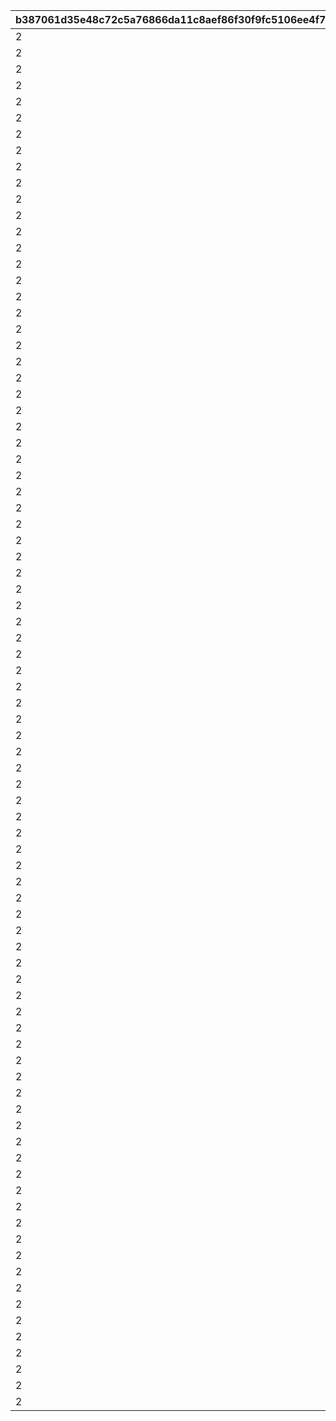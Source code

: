 |b387061d35e48c72c5a76866da11c8aef86f30f9fc5106ee4f7d45cac08a6c29|96464bac00cbeae55dfe7257d2593e8ad4d1845092cef0e38415e0a9ceb9f2bd|c1139631babdccf3f62070d637bf01b153c1430842a5e6ac222d6b12b4adc9d7|51a431d1f1c21061597a625648fe60f8a47524bd83eb3df60176ce03589f5133|e29cd7b95f0d63ab4cfae89ad1d4c487f50efd7ac52d7b15731b2201a0d2d76a|f4f90498680e10039b6d3d584f77b66f9f3f497e788a8ddbbdf300908a321d4e|363551875ae8749bd0708ed7b977cbb5e91e457648ee3212c325a5477b3ec170|2917f593baff5a68c2cefba757004194e79b2557707a749b774190745c496f4e|f1d3e73849fcb77d70ef7ac8b1c7d837bf923ec5fe3ec4f811bec89653fcb4d0|a9288b7d710471cdd7a4264cbdf90c9514dca239797674bd43572cd2fa108293|877f4620a451f95cd6d89976ace80c6bcbea7727fba5ab49a5422fa360818a71|93cd82887151e0c3b05978a0c26419fca78616b8fa57e6f6ca4ad2a0f2aa10e7|dbfb0127841c7676b97fea452d243aecaed846aa23dd68d2ad541b1e727e75e4|
| --- | --- | --- | --- | --- | --- | --- | --- | --- | --- | --- | --- | --- |
|2|0|2018/03/14 12:00:00|2018/03/21 5:00:00|3|2018/04/20 4:59:59|1|2018/03/19 11:59:00|1|1001|1|bgm_M90|2018/03/18 11:59:00|
|2|1001|2018/04/13 12:00:00|2018/04/20 5:00:00|4|2018/05/22 4:59:59|2|2018/04/18 11:59:00|1|1002|1|bgm_M97|2018/04/17 11:59:00|
|2|1002|2018/05/15 12:00:00|2018/05/22 5:00:00|5|2018/06/21 4:59:59|1|2018/05/20 11:59:00|1|1003|1|bgm_M104|2018/05/19 11:59:00|
|2|1003|2018/06/14 12:00:00|2018/06/21 5:00:00|6|2018/07/21 4:59:59|2|2018/06/19 11:59:00|1|1004|1|bgm_M115|2018/06/18 11:59:00|
|2|1004|2018/07/14 12:00:00|2018/07/21 5:00:00|7|2018/08/22 4:59:59|1|2018/07/19 11:59:00|1|1005|1|bgm_M119|2018/07/18 11:59:00|
|2|1005|2018/08/15 12:00:00|2018/08/22 5:00:00|8|2018/09/21 4:59:59|2|2018/08/20 11:59:00|1|1006|1|bgm_M132|2018/08/19 11:59:00|
|2|1006|2018/09/14 12:00:00|2018/09/21 5:00:00|9|2018/10/22 4:59:59|1|2018/09/19 11:59:00|1|1007|1|bgm_M139|2018/09/18 11:59:00|
|2|1007|2018/10/15 12:00:00|2018/10/22 5:00:00|10|2018/11/22 4:59:59|2|2018/10/20 11:59:00|1|1008|1|bgm_M166|2018/10/19 11:59:00|
|2|1008|2018/11/15 12:00:00|2018/11/22 5:00:00|11|2018/12/22 4:59:59|1|2018/11/20 11:59:00|1|1009|1|bgm_M175|2018/11/19 11:59:00|
|2|1009|2018/12/15 12:00:00|2018/12/22 5:00:00|12|2019/01/23 4:59:59|2|2018/12/20 11:59:00|1|1010|1|bgm_M181|2018/12/19 11:59:00|
|2|1010|2019/01/16 12:00:00|2019/01/23 5:00:00|1|2019/02/20 4:59:59|1|2019/01/21 11:59:00|1|1011|1|bgm_M186|2019/01/20 11:59:00|
|2|1011|2019/02/13 12:00:00|2019/02/20 5:00:00|2|2019/03/23 4:59:59|2|2019/02/18 11:59:00|1|1012|1|bgm_M205|2019/02/17 11:59:00|
|2|1012|2019/03/16 12:00:00|2019/03/23 5:00:00|3|2019/04/22 4:59:59|1|2019/03/21 11:59:00|1|1013|1|bgm_M90|2019/03/20 11:59:00|
|2|1013|2019/04/15 12:00:00|2019/04/22 5:00:00|4|2019/05/23 4:59:59|2|2019/04/20 11:59:00|1|1014|1|bgm_M97|2019/04/19 11:59:00|
|2|1014|2019/05/16 12:00:00|2019/05/23 5:00:00|5|2019/06/22 4:59:59|1|2019/05/21 11:59:00|1|1015|1|bgm_M104|2019/05/20 11:59:00|
|2|1015|2019/06/15 12:00:00|2019/06/22 5:00:00|6|2019/07/23 4:59:59|2|2019/06/20 11:59:00|1|1016|1|bgm_M115|2019/06/19 11:59:00|
|2|1016|2019/07/16 12:00:00|2019/07/23 5:00:00|7|2019/08/23 4:59:59|1|2019/07/21 11:59:00|1|1017|1|bgm_M119|2019/07/20 11:59:00|
|2|1017|2019/08/16 12:00:00|2019/08/23 5:00:00|8|2019/09/23 4:59:59|2|2019/08/21 11:59:00|1|1018|1|bgm_M132|2019/08/20 11:59:00|
|2|1018|2019/09/16 12:00:00|2019/09/23 5:00:00|9|2019/10/25 4:59:59|1|2019/09/21 11:59:00|1|1019|1|bgm_M139|2019/09/20 11:59:00|
|2|1019|2019/10/18 12:00:00|2019/10/25 5:00:00|10|2019/11/24 4:59:59|2|2019/10/23 11:59:00|1|1020|1|bgm_M166|2019/10/22 11:59:00|
|2|1020|2019/11/17 12:00:00|2019/11/24 5:00:00|11|2019/12/25 4:59:59|1|2019/11/22 11:59:00|1|1021|1|bgm_M175|2019/11/21 11:59:00|
|2|1021|2019/12/18 12:00:00|2019/12/25 5:00:00|12|2020/01/25 4:59:59|2|2019/12/23 11:59:00|1|1022|1|bgm_M181|2019/12/22 11:59:00|
|2|1022|2020/01/18 12:00:00|2020/01/25 5:00:00|1|2020/02/23 4:59:59|1|2020/01/23 11:59:00|1|1023|1|bgm_M186|2020/01/22 11:59:00|
|2|1023|2020/02/16 12:00:00|2020/02/23 5:00:00|2|2020/03/25 4:59:59|2|2020/02/21 11:59:00|1|1024|1|bgm_M205|2020/02/20 11:59:00|
|2|1024|2020/03/18 12:00:00|2020/03/25 5:00:00|3|2020/04/25 4:59:59|1|2020/03/23 11:59:00|1|1025|1|bgm_M90|2020/03/22 11:59:00|
|2|1025|2020/04/18 12:00:00|2020/04/25 5:00:00|4|2020/05/26 4:59:59|2|2020/04/23 11:59:00|1|1026|1|bgm_M97|2020/04/22 11:59:00|
|2|1026|2020/05/19 12:00:00|2020/05/26 5:00:00|5|2020/06/25 4:59:59|1|2020/05/24 11:59:00|1|1027|1|bgm_M104|2020/05/23 11:59:00|
|2|1027|2020/06/18 12:00:00|2020/06/25 5:00:00|6|2020/07/26 4:59:59|2|2020/06/23 11:59:00|1|1028|1|bgm_M115|2020/06/22 11:59:00|
|2|1028|2020/07/19 12:00:00|2020/07/26 5:00:00|7|2020/08/26 4:59:59|1|2020/07/24 11:59:00|1|1029|1|bgm_M119|2020/07/23 11:59:00|
|2|1029|2020/08/19 12:00:00|2020/08/26 5:00:00|8|2020/09/25 4:59:59|2|2020/08/24 11:59:00|1|1030|1|bgm_M132|2020/08/23 11:59:00|
|2|1030|2020/09/18 12:00:00|2020/09/25 5:00:00|9|2020/10/26 4:59:59|1|2020/09/23 11:59:00|1|1031|1|bgm_M139|2020/09/22 11:59:00|
|2|1031|2020/10/19 12:00:00|2020/10/26 5:00:00|10|2020/11/25 4:59:59|2|2020/10/24 11:59:00|1|1032|1|bgm_M166|2020/10/23 11:59:00|
|2|1032|2020/11/18 12:00:00|2020/11/25 5:00:00|11|2020/12/26 4:59:59|1|2020/11/23 11:59:00|1|1033|1|bgm_M175|2020/11/22 11:59:00|
|2|1033|2020/12/19 12:00:00|2020/12/26 5:00:00|12|2021/01/26 4:59:59|2|2020/12/24 11:59:00|1|1034|1|bgm_M181|2020/12/23 11:59:00|
|2|1034|2021/01/19 12:00:00|2021/01/26 5:00:00|1|2021/02/23 4:59:59|1|2021/01/24 11:59:00|1|1035|1|bgm_M186|2021/01/23 11:59:00|
|2|1035|2021/02/16 12:00:00|2021/02/23 5:00:00|2|2021/03/26 4:59:59|2|2021/02/21 11:59:00|1|1036|1|bgm_M205|2021/02/20 11:59:00|
|2|1036|2021/03/19 12:00:00|2021/03/26 5:00:00|3|2021/04/25 4:59:59|1|2021/03/24 11:59:00|1|1037|1|bgm_M90|2021/03/23 11:59:00|
|2|1037|2021/04/18 12:00:00|2021/04/25 5:00:00|4|2021/05/26 4:59:59|2|2021/04/23 11:59:00|1|1038|1|bgm_M97|2021/04/22 11:59:00|
|2|1038|2021/05/19 12:00:00|2021/05/26 5:00:00|5|2021/06/25 4:59:59|1|2021/05/24 11:59:00|1|1039|1|bgm_M104|2021/05/23 11:59:00|
|2|1039|2021/06/18 12:00:00|2021/06/25 5:00:00|6|2021/07/26 4:59:59|2|2021/06/23 11:59:00|1|1040|1|bgm_M115|2021/06/22 11:59:00|
|2|1040|2021/07/19 12:00:00|2021/07/26 5:00:00|7|2021/08/26 4:59:59|1|2021/07/24 11:59:00|1|1041|1|bgm_M119|2021/07/23 11:59:00|
|2|1041|2021/08/19 12:00:00|2021/08/26 5:00:00|8|2021/09/25 4:59:59|2|2021/08/24 11:59:00|1|1042|1|bgm_M132|2021/08/23 11:59:00|
|2|1042|2021/09/18 12:00:00|2021/09/25 5:00:00|9|2021/10/26 4:59:59|1|2021/09/23 11:59:00|1|1043|1|bgm_M139|2021/09/22 11:59:00|
|2|1043|2021/10/19 12:00:00|2021/10/26 5:00:00|10|2021/11/25 4:59:59|2|2021/10/24 11:59:00|1|1044|1|bgm_M166|2021/10/23 11:59:00|
|2|1044|2021/11/18 12:00:00|2021/11/25 5:00:00|11|2021/12/26 4:59:59|1|2021/11/23 11:59:00|1|1045|1|bgm_M175|2021/11/22 11:59:00|
|2|1045|2021/12/19 12:00:00|2021/12/26 5:00:00|12|2022/01/26 4:59:59|2|2021/12/24 11:59:00|1|1046|1|bgm_M181|2021/12/23 11:59:00|
|2|1046|2022/01/19 12:00:00|2022/01/26 5:00:00|1|2022/02/23 4:59:59|1|2022/01/24 11:59:00|1|1047|1|bgm_M186|2022/01/23 11:59:00|
|2|1047|2022/02/16 12:00:00|2022/02/23 5:00:00|2|2022/03/26 4:59:59|2|2022/02/21 11:59:00|1|1048|1|bgm_M205|2022/02/20 11:59:00|
|2|1048|2022/03/19 12:00:00|2022/03/26 5:00:00|3|2022/04/25 4:59:59|1|2022/03/24 11:59:00|1|1049|1|bgm_M90|2022/03/23 11:59:00|
|2|1049|2022/04/18 12:00:00|2022/04/25 5:00:00|4|2022/05/26 4:59:59|2|2022/04/23 11:59:00|1|1050|1|bgm_M97|2022/04/22 11:59:00|
|2|1050|2022/05/19 12:00:00|2022/05/26 5:00:00|5|2022/06/25 4:59:59|1|2022/05/24 11:59:00|1|1051|1|bgm_M104|2022/05/23 11:59:00|
|2|1051|2022/06/18 12:00:00|2022/06/25 5:00:00|6|2022/07/26 4:59:59|2|2022/06/23 11:59:00|1|1052|1|bgm_M115|2022/06/22 11:59:00|
|2|1052|2022/07/19 12:00:00|2022/07/26 5:00:00|7|2022/08/26 4:59:59|1|2022/07/24 11:59:00|1|1053|1|bgm_M119|2022/07/23 11:59:00|
|2|1053|2022/08/19 12:00:00|2022/08/26 5:00:00|8|2022/09/25 4:59:59|2|2022/08/24 11:59:00|1|1054|1|bgm_M132|2022/08/23 11:59:00|
|2|1054|2022/09/18 12:00:00|2022/09/25 5:00:00|9|2022/10/26 4:59:59|1|2022/09/23 11:59:00|1|1055|1|bgm_M139|2022/09/22 11:59:00|
|2|1055|2022/10/19 12:00:00|2022/10/26 5:00:00|10|2022/11/25 4:59:59|2|2022/10/24 11:59:00|1|1056|1|bgm_M166|2022/10/23 11:59:00|
|2|1056|2022/11/18 12:00:00|2022/11/25 5:00:00|11|2022/12/26 4:59:59|1|2022/11/23 11:59:00|1|1057|1|bgm_M175|2022/11/22 11:59:00|
|2|1057|2022/12/19 12:00:00|2022/12/26 5:00:00|12|2023/01/26 4:59:59|2|2022/12/24 11:59:00|1|1058|1|bgm_M181|2022/12/23 11:59:00|
|2|1058|2023/01/19 12:00:00|2023/01/26 5:00:00|1|2023/02/23 4:59:59|1|2023/01/24 11:59:00|1|1059|1|bgm_M186|2023/01/23 11:59:00|
|2|1059|2023/02/16 12:00:00|2023/02/23 5:00:00|2|2023/03/26 4:59:59|2|2023/02/21 11:59:00|1|1060|1|bgm_M205|2023/02/20 11:59:00|
|2|1060|2023/03/19 12:00:00|2023/03/26 5:00:00|3|2023/04/26 4:59:59|1|2023/03/24 11:59:00|1|1061|1|bgm_M90|2023/03/23 11:59:00|
|2|1061|2023/04/19 12:00:00|2023/04/26 5:00:00|4|2023/05/26 4:59:59|2|2023/04/24 11:59:00|1|1063|1|bgm_M97|2023/04/23 11:59:00|
|2|1063|2023/05/19 12:00:00|2023/05/26 5:00:00|5|2023/06/25 4:59:59|1|2023/05/24 11:59:00|1|1064|1|bgm_M104|2023/05/23 11:59:00|
|2|1064|2023/06/18 12:00:00|2023/06/25 5:00:00|6|2023/07/26 4:59:59|2|2023/06/23 11:59:00|1|1065|1|bgm_M115|2023/06/22 11:59:00|
|2|1065|2023/07/19 12:00:00|2023/07/26 5:00:00|7|2023/08/26 4:59:59|1|2023/07/24 11:59:00|1|1066|1|bgm_M119|2023/07/23 11:59:00|
|2|1066|2023/08/19 12:00:00|2023/08/26 5:00:00|8|2023/09/25 4:59:59|2|2023/08/24 11:59:00|1|1067|1|bgm_M132|2023/08/23 11:59:00|
|2|1067|2023/09/18 12:00:00|2023/09/25 5:00:00|9|2023/10/26 4:59:59|1|2023/09/23 11:59:00|1|1068|1|bgm_M139|2023/09/22 11:59:00|
|2|1068|2023/10/19 12:00:00|2023/10/26 5:00:00|10|2023/11/25 4:59:59|2|2023/10/24 11:59:59|1|1069|1|bgm_M166|2023/10/23 11:59:59|
|2|1069|2023/11/18 12:00:00|2023/11/25 5:00:00|11|2023/12/26 4:59:59|1|2023/11/23 11:59:59|1|1070|1|bgm_M175|2023/11/22 11:59:59|
|2|1070|2023/12/19 12:00:00|2023/12/26 5:00:00|12|2024/01/26 4:59:59|2|2023/12/24 11:59:59|1|1071|1|bgm_M181|2023/12/23 11:59:59|
|2|1071|2024/01/19 12:00:00|2024/01/26 5:00:00|1|2024/02/24 4:59:59|1|2024/01/24 11:59:59|1|1072|1|bgm_M186|2024/01/23 11:59:59|
|2|1072|2024/02/15 0:00:00|2024/02/24 5:00:00|2|2024/03/26 4:59:59|2|2024/02/22 11:59:59|1|1073|1|bgm_M205|2024/02/21 11:59:59|
|2|1073|2024/03/19 12:00:00|2024/03/26 5:00:00|3|2024/04/25 4:59:59|1|2024/03/24 11:59:59|1|1074|1|bgm_M90|2024/03/23 11:59:59|
|2|1074|2024/04/18 12:00:00|2024/04/25 5:00:00|4|2024/05/26 4:59:59|2|2024/04/23 11:59:59|1|1075|1|bgm_M97|2024/04/22 11:59:59|
|2|1075|2024/05/19 12:00:00|2024/05/26 5:00:00|5|2024/06/25 4:59:59|1|2024/05/24 11:59:59|1|1076|1|bgm_M104|2024/05/23 11:59:59|
|2|1076|2024/06/18 12:00:00|2024/06/25 5:00:00|6|2024/07/26 4:59:59|2|2024/06/23 11:59:59|1|1077|1|bgm_M115|2024/06/22 11:59:59|
|2|1077|2024/07/19 12:00:00|2024/07/26 5:00:00|7|2024/08/26 4:59:59|1|2024/07/24 11:59:59|1|1078|1|bgm_M119|2024/07/23 11:59:59|
|2|1078|2024/08/19 12:00:00|2024/08/26 5:00:00|8|2024/09/25 4:59:59|2|2024/08/24 11:59:59|1|1079|1|bgm_M132|2024/08/23 11:59:59|
|2|1079|2024/09/18 12:00:00|2024/09/25 5:00:00|9|2024/10/26 4:59:59|1|2024/09/23 11:59:59|1|1080|1|bgm_M139|2024/09/22 11:59:59|
|2|1080|2024/10/19 12:00:00|2024/10/26 5:00:00|10|2024/11/25 4:59:59|2|2024/10/24 11:59:59|1|1081|1|bgm_M166|2024/10/23 11:59:59|
|2|1081|2024/11/18 12:00:00|2024/11/25 5:00:00|11|2024/12/26 4:59:59|1|2024/11/23 11:59:59|1|1082|1|bgm_M175|2024/11/22 11:59:59|
|2|1082|2024/12/19 12:00:00|2024/12/26 5:00:00|12|2025/01/26 4:59:59|2|2024/12/24 11:59:59|1|1083|1|bgm_M181|2024/12/23 11:59:59|
|2|1083|2025/01/19 12:00:00|2025/01/26 5:00:00|1|2025/02/23 4:59:59|1|2025/01/24 11:59:59|1|1084|1|bgm_M186|2025/01/23 11:59:59|
|2|1084|2025/02/16 12:00:00|2025/02/23 5:00:00|2|2025/03/26 4:59:59|2|2025/02/21 11:59:59|1|1085|1|bgm_M205|2025/02/20 11:59:59|
|2|1085|2025/03/19 12:00:00|2025/03/26 5:00:00|3|2025/04/25 4:59:59|1|2025/03/24 11:59:59|1|1086|1|bgm_M90|2025/03/23 11:59:59|